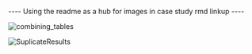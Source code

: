 ---- Using the readme as a hub for images in case study rmd linkup ----



![combining_tables](https://github.com/motoaddict6/motoaddict6/assets/146842625/c68f649a-28e2-4e97-95aa-5afe484d5490)



![SuplicateResults](https://github.com/motoaddict6/motoaddict6/assets/146842625/2ef119bc-3976-425d-a1dd-98ccd91d67a5)
